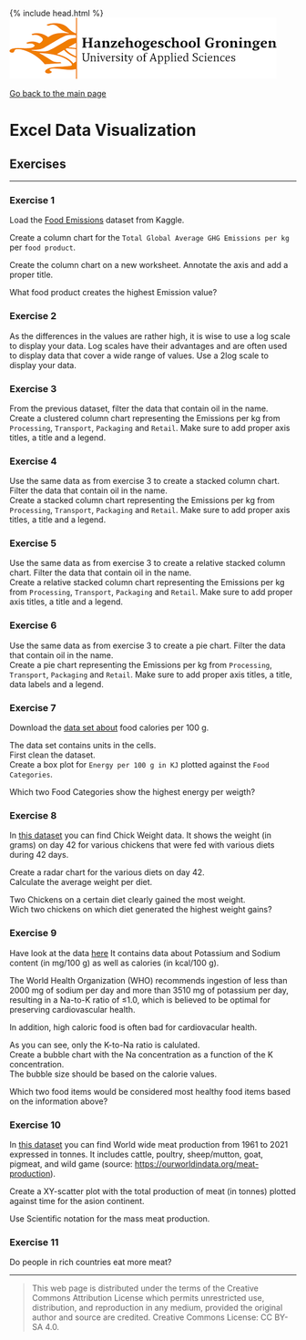 {% include head.html %}
![Hanze](../hanze/hanze.png)

[Go back to the main page](../index.md)


# Excel Data Visualization

## Exercises

---

### Exercise 1

Load the [Food Emissions](https://www.kaggle.com/datasets/amandaroseknudsen/foodproductemissions?resource=download) dataset from Kaggle.

Create a column chart for the `Total Global Average GHG Emissions per kg` per `food product`.

Create the column chart on a new worksheet.
Annotate the axis and add a proper title.

What food product creates the highest Emission value?


### Exercise 2

As the differences in the values are rather high, it is wise to use a log scale to display your data. Log scales have their advantages and are often used to display data that cover a wide range of values. Use a 2log scale to display your data.

### Exercise 3

From the previous dataset, filter the data that contain oil in the name.  
Create a clustered column chart representing the Emissions per kg from `Processing`, `Transport`, `Packaging` and `Retail`. Make sure to add proper axis titles, a title and a legend.

### Exercise 4

Use the same data as from exercise 3 to create a stacked column chart. Filter the data that contain oil in the name.  
Create a stacked column chart representing the Emissions per kg from `Processing`, `Transport`, `Packaging` and `Retail`. Make sure to add proper axis titles, a title and a legend.

### Exercise 5

Use the same data as from exercise 3 to create a relative stacked column chart. Filter the data that contain oil in the name.  
Create a relative stacked column chart representing the Emissions per kg from `Processing`, `Transport`, `Packaging` and `Retail`. Make sure to add proper axis titles, a title and a legend.


### Exercise 6

Use the same data as from exercise 3 to create a pie chart. Filter the data that contain oil in the name.  
Create a pie chart representing the Emissions per kg from `Processing`, `Transport`, `Packaging` and `Retail`. Make sure to add proper axis titles, a title, data labels and a legend.

### Exercise 7

Download the [data set about](https://www.kaggle.com/datasets/kkhandekar/calories-in-food-items-per-100-grams) food calories per 100 g. 

The data set contains units in the cells.  
First clean the dataset.  
Create a box plot for `Energy per 100 g in KJ` plotted against the `Food Categories`.  

Which two Food Categories show the highest energy per weigth?

### Exercise 8

In [this dataset](./files_12_data_visualization_exercises/exercise08/ChickWeight.csv) you can find Chick Weight data. It shows the weight (in grams) on day 42 for various chickens that were fed with various diets during 42 days.

Create a radar chart for the various diets on day 42.  
Calculate the average weight per diet.

Two Chickens on a certain diet clearly gained the most weight.  
Wich two chickens on which diet generated the highest weight gains?  

### Exercise 9

Have look at the data [here](./files_12_data_visualization_exercises/exercise09/data.csv)
It contains data about Potassium and Sodium content (in mg/100 g) as well as calories (in kcal/100 g).  

The World Health Organization (WHO) recommends ingestion of less than 2000 mg of sodium per day and more than 3510 mg of potassium per day, resulting in a Na-to-K ratio of ≤1.0, which is believed to be optimal for preserving cardiovascular health.

In addition, high caloric food is often bad for cardiovacular health.  

As you can see, only the K-to-Na ratio is calulated.   
Create a bubble chart with the Na concentration as a function of the K concentration.  
The bubble size should be based on the calorie values.  

Which two food items would be considered most healthy food items based on the information above?  

### Exercise 10

In [this dataset](./files_12_data_visualization_exercises/exercise10/meat-production-tonnes.csv) you can find World wide meat production from 1961 to 2021 expressed in tonnes. It includes cattle, poultry, sheep/mutton, goat, pigmeat, and wild game (source: https://ourworldindata.org/meat-production). 

Create a XY-scatter plot with the total production of meat (in tonnes) plotted against time for the asion continent.  

Use Scientific notation for the mass meat production.  

### Exercise 11

Do people in rich countries eat more meat?  
 

---


>This web page is distributed under the terms of the Creative Commons Attribution License which permits unrestricted use, distribution, and reproduction in any medium, provided the original author and source are credited.
>Creative Commons License: CC BY-SA 4.0.

